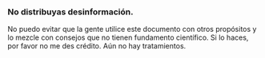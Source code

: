 ### No distribuyas desinformación.

No puedo evitar que la gente utilice este documento con otros propósitos y lo mezcle con consejos que no tienen fundamento científico. Si lo haces, por favor no me des crédito. Aún no hay tratamientos.
